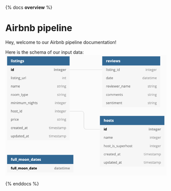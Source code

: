  {% docs __overview__ %}
# Airbnb pipeline

Hey, welcome to our Airbnb pipeline documentation!

Here is the schema of our input data:
![input schema](assets/input_schema.png)

{% enddocs %}